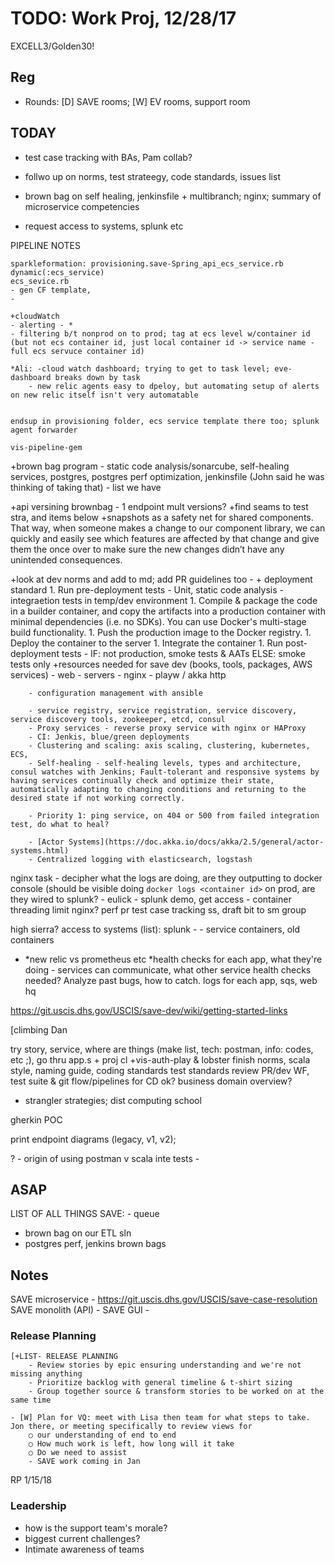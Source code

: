 # TODO: Work Proj, 12/28/17

EXCELL3/Golden30!

## Reg

- Rounds: [D] SAVE rooms; [W] EV rooms, support room

## TODAY



- test case tracking with BAs, Pam collab?
- follwo up on norms, test strateegy, code standards, issues list

- brown bag on self healing, jenkinsfile + multibranch; nginx; summary of microservice competencies
- request access to systems, splunk etc


PIPELINE NOTES

    sparkleformation: provisioning.save-Spring_api_ecs_service.rb
    dynamic(:ecs_service)
    ecs_sevice.rb
    - gen CF template, 
    - 

    +cloudWatch 
    - alerting - *
    - filtering b/t nonprod on to prod; tag at ecs level w/container id (but not ecs container id, just local container id -> service name - full ecs servuce container id)

    *Ali: -cloud watch dashboard; trying to get to task level; eve-dashboard breaks down by task
        - new relic agents easy to dpeloy, but automating setup of alerts on new relic itself isn't very automatable


    endsup in provisioning folder, ecs service template there too; splunk agent forwarder 

    vis-pipeline-gem


+brown bag program
    - static code analysis/sonarcube, self-healing services, postgres, postgres perf optimization, jenkinsfile (John said he was thinking of taking that)
    - list we have

+api versining brownbag - 1 endpoint mult versions?
+find seams to test stra, and items below
     +snapshots as a safety net for shared components.  That way, when someone makes a change to our component library, we can quickly and easily see which features are affected by that change and give them the once over to make sure the new changes didn’t have any unintended consequences.

+look at dev norms and add to md; add PR guidelines too
    - 
    + deployment standard
        1. Run pre-deployment tests
            - Unit, static code analysis
            - integraetion tests in temp/dev environment
        1. Compile & package the code in a builder container, and copy the artifacts into a production container with minimal dependencies (i.e. no SDKs). You can use Docker's multi-stage build functionality.
        1. Push the production image to the Docker registry.
        1. Deploy the container to the server
        1. Integrate the container
        1. Run post-deployment tests
            - IF: not production, smoke tests & AATs ELSE: smoke tests only
    +resources needed for save dev (books, tools, packages, AWS services)
        - web
            - servers
                - nginx
                - playw / akka http
        
        - configuration management with ansible

        - service registry, service registration, service discovery, service discovery tools, zookeeper, etcd, consul
        - Proxy services - reverse proxy service with nginx or HAProxy
        - CI: Jenkis, blue/green deployments
        - Clustering and scaling: axis scaling, clustering, kubernetes, ECS, 
        - Self-healing - self-healing levels, types and architecture, consul watches with Jenkins; Fault-tolerant and responsive systems by having services continually check and optimize their state, automatically adapting to changing conditions and returning to the desired state if not working correctly.

        - Priority 1: ping service, on 404 or 500 from failed integration test, do what to heal?

        - [Actor Systems](https://doc.akka.io/docs/akka/2.5/general/actor-systems.html)
        - Centralized logging with elasticsearch, logstash
nginx task
    - decipher what the logs are doing, are they outputting to docker console (should be visible doing `docker logs <container id>` on prod, are they wired to splunk?
    - eulick - splunk demo, get access
    - container threading limit nginx?
perf pr
test case tracking ss, draft bit to sm group

high sierra?
access to systems (list): 
    splunk - 
        - service containers, old containers
*   *new relic vs prometheus etc
        *health checks for each app, what they're doing - services can communicate, what other service health checks needed? Analyze past bugs, how to catch.
        logs for each app, 
    sqs, 
    web hq


https://git.uscis.dhs.gov/USCIS/save-dev/wiki/getting-started-links

[climbing
Dan

try story, service, where are things (make list, tech: postman, info: codes, etc ;), go thru app.s + proj cl
    +vis-auth-play & lobster
finish norms, 
    scala style, naming guide, coding standards
    test standards
    review PR/dev WF, test suite & git flow/pipelines for CD ok?
business domain overview?
- strangler strategies; dist computing school

gherkin POC 

print endpoint diagrams (legacy, v1, v2); 

?
    - origin of using postman v scala inte tests
    - 

## ASAP

LIST OF ALL THINGS SAVE:
    - queue

- brown bag on our ETL sln
- postgres perf, jenkins brown bags

    

## Notes 

SAVE microservice - https://git.uscis.dhs.gov/USCIS/save-case-resolution
SAVE monolith (API) - 
SAVE GUI - 

### Release Planning

    [+LIST- RELEASE PLANNING
        - Review stories by epic ensuring understanding and we're not missing anything
        - Prioritize backlog with general timeline & t-shirt sizing
        - Group together source & transform stories to be worked on at the same time

    - [W] Plan for VQ: meet with Lisa then team for what steps to take. Jon there, or meeting specifically to review views for 
        ○ our understanding of end to end
        ○ How much work is left, how long will it take
        ○ Do we need to assist
        - SAVE work coming in Jan



RP 1/15/18


### Leadership

- how is the support team's morale?
- biggest current challenges?
- Intimate awareness of teams

